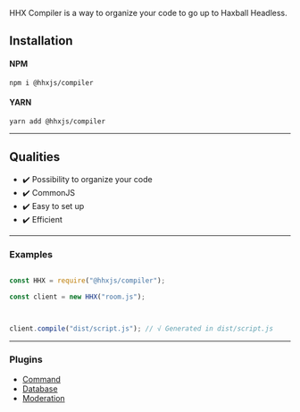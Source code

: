 HHX Compiler is a way to organize your code to go up to Haxball Headless.



## Installation

#### NPM

```
npm i @hhxjs/compiler
```

#### YARN

```
yarn add @hhxjs/compiler
```

-----

## Qualities

- ✔️ Possibility to organize your code
- ✔️ CommonJS
- ✔️ Easy to set up
- ✔️ Efficient

----

### Examples



```js

const HHX = require("@hhxjs/compiler");

const client = new HHX("room.js");



client.compile("dist/script.js"); // √ Generated in dist/script.js

```

---

### Plugins
- [Command](https://github.com/haxballheadless-x/compiler/tree/master/plugins/command)
- [Database](https://github.com/haxballheadless-x/compiler/tree/master/plugins/database)
- [Moderation](https://github.com/haxballheadless-x/compiler/tree/master/plugins/moderation)